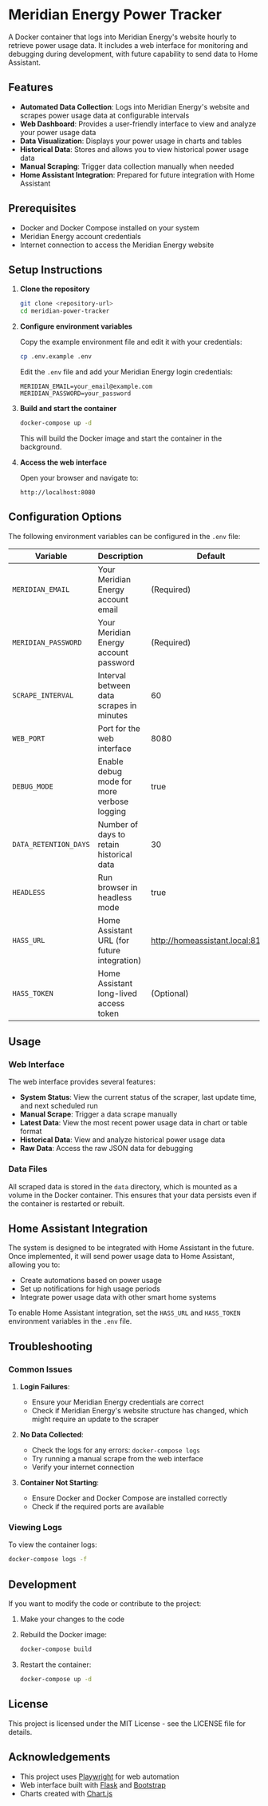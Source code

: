 # Meridian Energy Power Tracker

A Docker container that logs into Meridian Energy's website hourly to retrieve power usage data. It includes a web interface for monitoring and debugging during development, with future capability to send data to Home Assistant.

## Features

- **Automated Data Collection**: Logs into Meridian Energy's website and scrapes power usage data at configurable intervals
- **Web Dashboard**: Provides a user-friendly interface to view and analyze your power usage data
- **Data Visualization**: Displays your power usage in charts and tables
- **Historical Data**: Stores and allows you to view historical power usage data
- **Manual Scraping**: Trigger data collection manually when needed
- **Home Assistant Integration**: Prepared for future integration with Home Assistant

## Prerequisites

- Docker and Docker Compose installed on your system
- Meridian Energy account credentials
- Internet connection to access the Meridian Energy website

## Setup Instructions

1. **Clone the repository**

   ```bash
   git clone <repository-url>
   cd meridian-power-tracker
   ```

2. **Configure environment variables**

   Copy the example environment file and edit it with your credentials:

   ```bash
   cp .env.example .env
   ```

   Edit the `.env` file and add your Meridian Energy login credentials:

   ```
   MERIDIAN_EMAIL=your_email@example.com
   MERIDIAN_PASSWORD=your_password
   ```

3. **Build and start the container**

   ```bash
   docker-compose up -d
   ```

   This will build the Docker image and start the container in the background.

4. **Access the web interface**

   Open your browser and navigate to:

   ```
   http://localhost:8080
   ```

## Configuration Options

The following environment variables can be configured in the `.env` file:

| Variable | Description | Default |
|----------|-------------|---------|
| `MERIDIAN_EMAIL` | Your Meridian Energy account email | (Required) |
| `MERIDIAN_PASSWORD` | Your Meridian Energy account password | (Required) |
| `SCRAPE_INTERVAL` | Interval between data scrapes in minutes | 60 |
| `WEB_PORT` | Port for the web interface | 8080 |
| `DEBUG_MODE` | Enable debug mode for more verbose logging | true |
| `DATA_RETENTION_DAYS` | Number of days to retain historical data | 30 |
| `HEADLESS` | Run browser in headless mode | true |
| `HASS_URL` | Home Assistant URL (for future integration) | http://homeassistant.local:8123 |
| `HASS_TOKEN` | Home Assistant long-lived access token | (Optional) |

## Usage

### Web Interface

The web interface provides several features:

- **System Status**: View the current status of the scraper, last update time, and next scheduled run
- **Manual Scrape**: Trigger a data scrape manually
- **Latest Data**: View the most recent power usage data in chart or table format
- **Historical Data**: View and analyze historical power usage data
- **Raw Data**: Access the raw JSON data for debugging

### Data Files

All scraped data is stored in the `data` directory, which is mounted as a volume in the Docker container. This ensures that your data persists even if the container is restarted or rebuilt.

## Home Assistant Integration

The system is designed to be integrated with Home Assistant in the future. Once implemented, it will send power usage data to Home Assistant, allowing you to:

- Create automations based on power usage
- Set up notifications for high usage periods
- Integrate power usage data with other smart home systems

To enable Home Assistant integration, set the `HASS_URL` and `HASS_TOKEN` environment variables in the `.env` file.

## Troubleshooting

### Common Issues

1. **Login Failures**:
   - Ensure your Meridian Energy credentials are correct
   - Check if Meridian Energy's website structure has changed, which might require an update to the scraper

2. **No Data Collected**:
   - Check the logs for any errors: `docker-compose logs`
   - Try running a manual scrape from the web interface
   - Verify your internet connection

3. **Container Not Starting**:
   - Ensure Docker and Docker Compose are installed correctly
   - Check if the required ports are available

### Viewing Logs

To view the container logs:

```bash
docker-compose logs -f
```

## Development

If you want to modify the code or contribute to the project:

1. Make your changes to the code
2. Rebuild the Docker image:

   ```bash
   docker-compose build
   ```

3. Restart the container:

   ```bash
   docker-compose up -d
   ```

## License

This project is licensed under the MIT License - see the LICENSE file for details.

## Acknowledgements

- This project uses [Playwright](https://playwright.dev/) for web automation
- Web interface built with [Flask](https://flask.palletsprojects.com/) and [Bootstrap](https://getbootstrap.com/)
- Charts created with [Chart.js](https://www.chartjs.org/)
